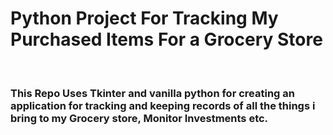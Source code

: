 <h1>Python Project For Tracking My Purchased Items For a Grocery Store</h1>
<br>
<h3>This Repo Uses Tkinter and vanilla python for creating an application for tracking and keeping records of all the things i bring to my Grocery store, Monitor Investments etc.</h3>
<br>